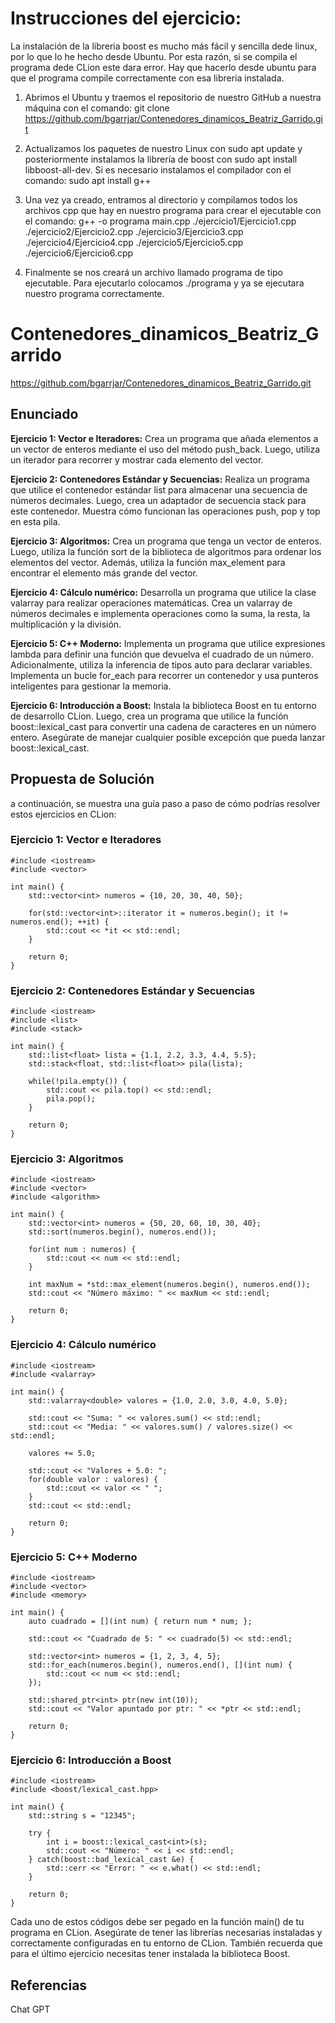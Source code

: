 # Instrucciones del ejercicio:

La instalación de la libreria boost es mucho más fácil y sencilla dede linux, por lo que lo he hecho desde Ubuntu. Por esta razón, si se compila el programa dede CLion este dara error. Hay que hacerlo desde ubuntu para que el programa compile correctamente con esa libreria instalada. 

1. Abrimos el Ubuntu y traemos el repositorio de nuestro GitHub a nuestra máquina con el comando: git clone https://github.com/bgarrjar/Contenedores_dinamicos_Beatriz_Garrido.git

2. Actualizamos los paquetes de nuestro Linux con sudo apt update y posteriormente instalamos la librería de boost con sudo apt install libboost-all-dev. Si es necesario instalamos el compilador con el comando: sudo apt install g++

3. Una vez ya creado, entramos al directorio y compilamos todos los archivos cpp que hay en nuestro programa para crear el ejecutable con el comando: g++ -o programa main.cpp ./ejercicio1/Ejercicio1.cpp ./ejercicio2/Ejercicio2.cpp ./ejercicio3/Ejercicio3.cpp ./ejercicio4/Ejercicio4.cpp ./ejercicio5/Ejercicio5.cpp ./ejercicio6/Ejercicio6.cpp

4. Finalmente se nos creará un archivo llamado programa de tipo ejecutable. Para ejecutarlo colocamos ./programa y ya se ejecutara nuestro programa correctamente.

# Contenedores_dinamicos_Beatriz_Garrido

https://github.com/bgarrjar/Contenedores_dinamicos_Beatriz_Garrido.git

## Enunciado

**Ejercicio 1: Vector e Iteradores:** Crea un programa que añada elementos a un vector de enteros mediante el uso del método push_back. Luego, utiliza un iterador para recorrer y mostrar cada elemento del vector.

**Ejercicio 2: Contenedores Estándar y Secuencias:** Realiza un programa que utilice el contenedor estándar list para almacenar una secuencia de números decimales. Luego, crea un adaptador de secuencia stack para este contenedor. Muestra cómo funcionan las operaciones push, pop y top en esta pila.

**Ejercicio 3: Algoritmos:** Crea un programa que tenga un vector de enteros. Luego, utiliza la función sort de la biblioteca de algoritmos para ordenar los elementos del vector. Además, utiliza la función max_element para encontrar el elemento más grande del vector.

**Ejercicio 4: Cálculo numérico:** Desarrolla un programa que utilice la clase valarray para realizar operaciones matemáticas. Crea un valarray de números decimales e implementa operaciones como la suma, la resta, la multiplicación y la división.

**Ejercicio 5: C++ Moderno:** Implementa un programa que utilice expresiones lambda para definir una función que devuelva el cuadrado de un número. Adicionalmente, utiliza la inferencia de tipos auto para declarar variables. Implementa un bucle for_each para recorrer un contenedor y usa punteros inteligentes para gestionar la memoria.

**Ejercicio 6: Introducción a Boost:** Instala la biblioteca Boost en tu entorno de desarrollo CLion. Luego, crea un programa que utilice la función boost::lexical_cast para convertir una cadena de caracteres en un número entero. Asegúrate de manejar cualquier posible excepción que pueda lanzar boost::lexical_cast.

## Propuesta de Solución

a continuación, se muestra una guía paso a paso de cómo podrías resolver estos ejercicios en CLion:

### Ejercicio 1: Vector e Iteradores

    #include <iostream>
    #include <vector>
    
    int main() {
        std::vector<int> numeros = {10, 20, 30, 40, 50};
    
        for(std::vector<int>::iterator it = numeros.begin(); it != numeros.end(); ++it) {
            std::cout << *it << std::endl;
        }
    
        return 0;
    }
    
### Ejercicio 2: Contenedores Estándar y Secuencias

    #include <iostream>
    #include <list>
    #include <stack>
    
    int main() {
        std::list<float> lista = {1.1, 2.2, 3.3, 4.4, 5.5};
        std::stack<float, std::list<float>> pila(lista);
    
        while(!pila.empty()) {
            std::cout << pila.top() << std::endl;
            pila.pop();
        }
    
        return 0;
    }
    
### Ejercicio 3: Algoritmos

    #include <iostream>
    #include <vector>
    #include <algorithm>
    
    int main() {
        std::vector<int> numeros = {50, 20, 60, 10, 30, 40};
        std::sort(numeros.begin(), numeros.end());
    
        for(int num : numeros) {
            std::cout << num << std::endl;
        }
    
        int maxNum = *std::max_element(numeros.begin(), numeros.end());
        std::cout << "Número máximo: " << maxNum << std::endl;
    
        return 0;
    }
    
### Ejercicio 4: Cálculo numérico

    #include <iostream>
    #include <valarray>
    
    int main() {
        std::valarray<double> valores = {1.0, 2.0, 3.0, 4.0, 5.0};
    
        std::cout << "Suma: " << valores.sum() << std::endl;
        std::cout << "Media: " << valores.sum() / valores.size() << std::endl;
    
        valores += 5.0;
    
        std::cout << "Valores + 5.0: ";
        for(double valor : valores) {
            std::cout << valor << " ";
        }
        std::cout << std::endl;
    
        return 0;
    }
    
### Ejercicio 5: C++ Moderno

    #include <iostream>
    #include <vector>
    #include <memory>
    
    int main() {
        auto cuadrado = [](int num) { return num * num; };
    
        std::cout << "Cuadrado de 5: " << cuadrado(5) << std::endl;
    
        std::vector<int> numeros = {1, 2, 3, 4, 5};
        std::for_each(numeros.begin(), numeros.end(), [](int num) {
            std::cout << num << std::endl;
        });
    
        std::shared_ptr<int> ptr(new int(10));
        std::cout << "Valor apuntado por ptr: " << *ptr << std::endl;
    
        return 0;
    }
    
### Ejercicio 6: Introducción a Boost

    #include <iostream>
    #include <boost/lexical_cast.hpp>
    
    int main() {
        std::string s = "12345";
    
        try {
            int i = boost::lexical_cast<int>(s);
            std::cout << "Número: " << i << std::endl;
        } catch(boost::bad_lexical_cast &e) {
            std::cerr << "Error: " << e.what() << std::endl;
        }
    
        return 0;
    }
    
Cada uno de estos códigos debe ser pegado en la función main() de tu programa en CLion. Asegúrate de tener las librerías necesarias instaladas y correctamente configuradas en tu entorno de CLion. También recuerda que para el último ejercicio necesitas tener instalada la biblioteca Boost.

## Referencias

Chat GPT
